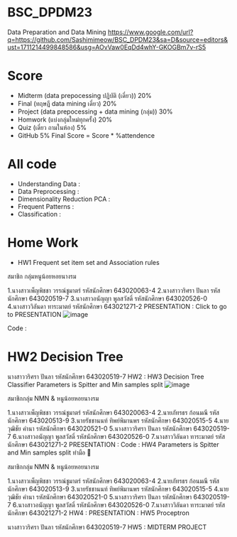 # BSC_DPDM23
Data Preparation and Data Mining 
https://www.google.com/url?q=https://github.com/Sashimimeow/BSC_DPDM23&sa=D&source=editors&ust=1711214499848586&usg=AOvVaw0EqDd4whY-GKOGBm7v-rS5
# Score
- Midterm (data prepocessing ปฏิบัติ (เดี่ยว)) 20%
- Final (ทฤษฎี data mining เดี่ยว) 20%
- Project (data prepocessing + data mining (กลุ่ม)) 30%
- Homwork (แบ่งกลุ่มใหม่ทุกครั้ง) 20%
- Quiz (เดี่ยว ถามในห้อง) 5%
- GitHub 5%
Final Score = Score * %attendence

# All code 

- Understanding Data : 
- Data Preprocessing :
- Dimensionality Reduction PCA : 
- Frequent Patterns : 
- Classification : 
# Home Work 
- HW1 Frequent set item set and Association rules 

สมาชิก กลุ่มหนูน้อยหอยนางรม

1.นางสาวเพ็ญพิชชา วรรณ์ชูมาตร์ รหัสนักศึกษา 643020063-4
2.นางสาววริศรา ปันลา รหัสนักศึกษา 643020519-7
3.นางสาวอนัญญา พูลสวัสดิ์ รหัสนักศึกษา 643020526-0
4.นางสาววิลันดา ทาระมาตย์ รหัสนักศึกษา 643021271-2 
PRESENTATION : Click to go to PRESENTATION
![image](https://github.com/Sashimimeow/BSC_DPDM23/assets/137043734/df9b1a2d-2fe7-4d2c-8738-d492396a269d)

Code : 
# HW2 Decision Tree 

นางสาววริศรา ปันลา รหัสนักศึกษา 643020519-7
HW2 : 
HW3 Decision Tree Classifier Parameters is Spitter and Min samples split 
![image](https://github.com/Sashimimeow/BSC_DPDM23/assets/137043734/938c7857-6fd4-4750-a49b-52ce04b3948c)

สมาชิกกลุ่ม NMN & หนูน้อยหอยนางรม

1.นางสาวเพ็ญพิชชา วรรณ์ชูมาตร์ รหัสนักศึกษา 643020063-4
2.นายภัทรธร ก้อนมณี รหัสนักศึกษา 643020513-9
3.นายรัชชานนท์ ทิพย์พิมานพร รหัสนักศึกษา 643020515-5
4.นายวุฒิชัย คำนา รหัสนักศึกษา 643020521-0
5.นางสาววริศรา ปันลา รหัสนักศึกษา 643020519-7
6.นางสาวอนัญญา พูลสวัสดิ์ รหัสนักศึกษา 643020526-0
7.นางสาววิลันดา ทาระมาตย์ รหัสนักศึกษา 643021271-2 
PRESENTATION : 
Code : 
HW4 Parameters is Spitter and Min samples split ทำมือ 🌱

สมาชิกกลุ่ม NMN & หนูน้อยหอยนางรม

1.นางสาวเพ็ญพิชชา วรรณ์ชูมาตร์ รหัสนักศึกษา 643020063-4
2.นายภัทรธร ก้อนมณี รหัสนักศึกษา 643020513-9
3.นายรัชชานนท์ ทิพย์พิมานพร รหัสนักศึกษา 643020515-5
4.นายวุฒิชัย คำนา รหัสนักศึกษา 643020521-0
5.นางสาววริศรา ปันลา รหัสนักศึกษา 643020519-7
6.นางสาวอนัญญา พูลสวัสดิ์ รหัสนักศึกษา 643020526-0
7.นางสาววิลันดา ทาระมาตย์ รหัสนักศึกษา 643021271-2 
HW4 : 
PRESENTATION : 
HW5 Proceptron 

นางสาววริศรา ปันลา รหัสนักศึกษา 643020519-7
HW5 : 
MIDTERM PROJECT 
